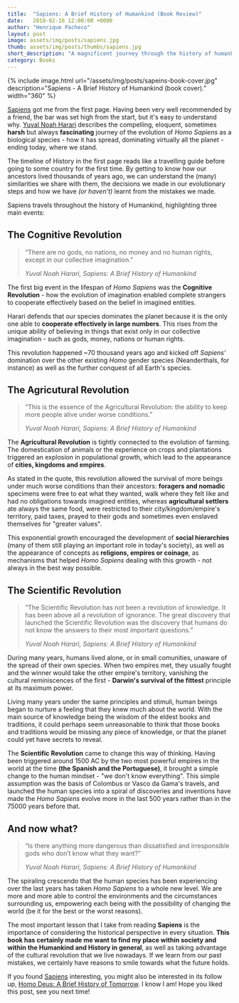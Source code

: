 ```yaml
---
title:  "Sapiens: A Brief History of Humankind (Book Review)"
date:   2018-02-16 12:00:00 +0000
author: "Henrique Pacheco"
layout: post
image: assets/img/posts/sapiens.jpg
thumb: assets/img/posts/thumbs/sapiens.jpg
short_description: "A magnificent journey through the history of humankind."
category: Books
---
```


{% include image.html url="/assets/img/posts/sapeins-book-cover.jpg" description="Sapiens - A Brief History of Humankind (book cover)." width="360" %}

[Sapiens][sapiens-link] got me from the first page. Having been very well recommended by a friend, the bar was set high from the start, but it's easy to understand why. [Yuval Noah Harari][harari-link] describes the compelling, eloquent, sometimes **harsh** but always **fascinating** journey of the evolution of *Homo Sapiens* as a biological species - how it has spread, dominating virtually all the planet - ending today, where we stand.

The timeline of History in the first page reads like a travelling guide before going to some country for the first time. By getting to know how our ancestors lived thousands of years ago, we can understand the (many) similarities we share with them, the decisions we made in our evolutionary steps and how we have *(or haven't)* learnt from the mistakes we made.

Sapiens travels throughout the history of Humankind, highlighting three main events:


## The Cognitive Revolution

> “There are no gods, no nations, no money and no human rights, except in our collective imagination.”
>
> *Yuval Noah Harari, Sapiens: A Brief History of Humankind*

The first big event in the lifespan of *Homo Sapiens* was the **Cognitive Revolution** - how the evolution of imagination enabled complete strangers to cooperate effectively based on the belief in imagined entities.

Harari defends that our species dominates the planet because it is the only one able to **cooperate effectively in large numbers**. This rises from the unique ability of believing in things that exist only in our collective imagination - such as gods, money, nations or human rights.

This revolution happened ~70 thousand years ago and kicked off *Sapiens'* domination over the other existing *Homo* gender species (Neanderthals, for instance) as well as the further conquest of all Earth's species.



## The Agricutural Revolution

> “This is the essence of the Agricultural Revolution: the ability to keep more people alive under worse conditions.”
>
> *Yuval Noah Harari, Sapiens: A Brief History of Humankind*

The **Agricultural Revolution** is tightly connected to the evolution of farming. The domestication of animals or the experience on crops and plantations triggered an explosion in populational growth, which lead to the appearance of **cities, kingdoms and empires**.

As stated in the quote, this revolution allowed the survival of more beings under much worse conditions than their ancestors: **foragers and nomadic** specimens were free to eat what they wanted, walk where they felt like and had no obligations towards imagined entities, whereas **agricultural settlers** ate always the same food, were restricted to their city/kingdom/empire's territory, paid taxes, prayed to their gods and sometimes even enslaved themselves for "greater values".

This exponential growth encouraged the development of **social hierarchies** (many of them still playing an important role in today's society), as well as the appearance of concepts as **religions, empires or coinage**, as mechanisms that helped *Homo Sapiens* dealing with this growth - not always in the best way possible.



## The Scientific Revolution

> “The Scientific Revolution has not been a revolution of knowledge. It has been above all a revolution of ignorance. The great discovery that launched the Scientific Revolution was the discovery that humans do not know the answers to their most important questions.”
>
> *Yuval Noah Harari, Sapiens: A Brief History of Humankind*

During many years, humans lived alone, or in small comunities, unaware of the spread of their own species. When two empires met, they usually fought and the winner would take the other empire's territory, vanishing the cultural reminiscences of the first - **Darwin's survival of the fittest** principle at its maximum power.

Living many years under the same principles and stimuli, human beings began to nurture a feeling that they knew much about the world. With the main source of knowledge being the wisdom of the eldest books and traditions, it could perhaps seem unreasonable to think that those books and traditions would be missing any piece of knowledge, or that the planet could yet have secrets to reveal.

The **Scientific Revolution** came to change this way of thinking. Having been triggered around 1500 AC by the two most powerful empires in the world at the time **(the Spanish and the Portuguese)**, it brought a simple change to the human mindset - "we don't know everything". This simple assumption was the basis of Colombus or Vasco da Gama's travels, and launched the human species into a spiral of discoveries and inventions have made the *Homo Sapiens* evolve more in the last 500 years rather than in the 75000 years before that.



## And now what?

> “Is there anything more dangerous than dissatisfied and irresponsible gods who don’t know what they want?”
>
> *Yuval Noah Harari, Sapiens: A Brief History of Humankind*

The spiraling crescendo that the human species has been experiencing over the last years has taken *Homo Sapiens* to a whole new level. We are more and more able to control the environments and the circumstances surrounding us, empowering each being with the possibility of changing the world (be it for the best or the worst reasons).

The most important lesson that I take from reading **Sapiens** is the importance of considering the historical perspective in every situation. **This book has certainly made me want to find my place within society and within the Humankind and History in general**, as well as taking advantage of the cultural revolution that we live nowadays. If we learn from our past mistakes, we certainly have reasons to smile towards what the future holds.

If you found [Sapiens][sapiens-link] interesting, you might also be interested in its follow up, [Homo Deus: A Brief History of Tomorrow][homo-deus-link]. I know I am! Hope you liked this post, see you next time!

[sapiens-link]: https://www.goodreads.com/book/show/23692271-sapiens
[homo-deus-link]: https://www.goodreads.com/book/show/31138556-homo-deus
[harari-link]: http://www.ynharari.com/